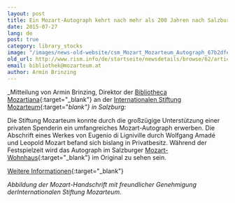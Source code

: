 ```yaml
---
layout: post
title: Ein Mozart-Autograph kehrt nach mehr als 200 Jahren nach Salzburg zurück
date: 2015-07-27
lang: de
post: true
category: library_stocks
image: "/images/news-old-website/csm_Mozart_Mozarteum_Autograph_67b2dfe1c3.jpg"
old_url: http://www.rism.info/de/startseite/newsdetails/browse/62/article/64/after-more-than-200-years-one-of-mozarts-autograph-manuscripts-returns-to-salzburg.html
email: bibliothek@mozarteum.at
author: Armin Brinzing
---
```



_Mitteilung von Armin Brinzing, Direktor der [Bibliotheca Mozartiana](http://www.mozarteum.at/wissenschaft/bibliothek/bibliotheca-mozartiana.html){:target="_blank"} an der [Internationalen Stiftung Mozarteum](http://www.mozarteum.at/){:target="_blank"} in Salzburg:_

Die Stiftung Mozarteum konnte durch die großzügige Unterstützung einer privaten Spenderin ein umfangreiches Mozart-Autograph erwerben. Die Abschrift eines Werkes von Eugenio di Ligniville durch Wolfgang Amadé und Leopold Mozart befand sich bislang in Privatbesitz. Während der Festspielzeit wird das Autograph im Salzburger [Mozart-Wohnhaus](http://www.mozarteum.at/museen/mozart-wohnhaus.html){:target="_blank"} im Original zu sehen sein.

[Weitere Informationen](http://www.mozarteum.at/index.php?id=1410){:target="_blank"}



_Abbildung der Mozart-Handschrift mit freundlicher Genehmigung derInternationalen Stiftung Mozarteum._

<script type="text/javascript">var switchTo5x=true;</script><script type="text/javascript" src="http://w.sharethis.com/button/buttons.js"></script><script type="text/javascript">stLight.options({publisher: "9b601438-1ce1-49d8-bfd7-9cff5df54c17", doNotHash: false, doNotCopy: false, hashAddressBar: false});</script>